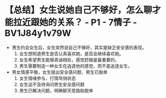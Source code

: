 # 【总结】女生说她自己不够好，怎么聊才能拉近跟她的关系？ - P1 - 7情子 - BV1J84y1v79W

-   男生约会女生后，女生突然说自己不够好，其实是缺乏安全感的表现。
    1.  女生想知道男生是否认真喜欢她，是否会继续喜欢她。
    2.  女生希望男生能够真诚相处，感觉舒服是最重要的。
    3.  男生需要制造一种女生在追逐他的感觉，而不是追逐女生。
-   男女情感平衡，女生提出安全感问题，男生已脱单
    1.  女生情绪参与，打情骂俏状态
    2.  女生迫不及待询问男生安全感问题
    3.  男生已解决问题，明确聊天思路助脱单